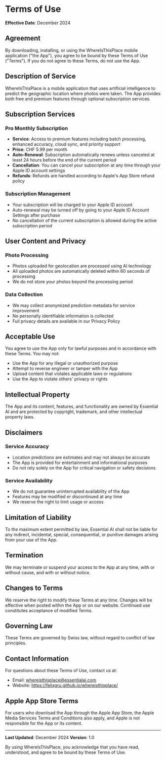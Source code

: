 # Terms of Use

**Effective Date**: December 2024

## Agreement

By downloading, installing, or using the WhereIsThisPlace mobile application ("the App"), you agree to be bound by these Terms of Use ("Terms"). If you do not agree to these Terms, do not use the App.

## Description of Service

WhereIsThisPlace is a mobile application that uses artificial intelligence to predict the geographic location where photos were taken. The App provides both free and premium features through optional subscription services.

## Subscription Services

### Pro Monthly Subscription
- **Service**: Access to premium features including batch processing, enhanced accuracy, cloud sync, and priority support
- **Price**: CHF 5.99 per month
- **Auto-Renewal**: Subscription automatically renews unless canceled at least 24 hours before the end of the current period
- **Cancellation**: You can cancel your subscription at any time through your Apple ID account settings
- **Refunds**: Refunds are handled according to Apple's App Store refund policy

### Subscription Management
- Your subscription will be charged to your Apple ID account
- Auto-renewal may be turned off by going to your Apple ID Account Settings after purchase
- No cancellation of the current subscription is allowed during the active subscription period

## User Content and Privacy

### Photo Processing
- Photos uploaded for geolocation are processed using AI technology
- All uploaded photos are automatically deleted within 60 seconds of processing
- We do not store your photos beyond the processing period

### Data Collection
- We may collect anonymized prediction metadata for service improvement
- No personally identifiable information is collected
- Full privacy details are available in our Privacy Policy

## Acceptable Use

You agree to use the App only for lawful purposes and in accordance with these Terms. You may not:
- Use the App for any illegal or unauthorized purpose
- Attempt to reverse engineer or tamper with the App
- Upload content that violates applicable laws or regulations
- Use the App to violate others' privacy or rights

## Intellectual Property

The App and its content, features, and functionality are owned by Essential AI and are protected by copyright, trademark, and other intellectual property laws.

## Disclaimers

### Service Accuracy
- Location predictions are estimates and may not always be accurate
- The App is provided for entertainment and informational purposes
- Do not rely solely on the App for critical navigation or safety decisions

### Service Availability
- We do not guarantee uninterrupted availability of the App
- Features may be modified or discontinued at any time
- We reserve the right to limit usage or access

## Limitation of Liability

To the maximum extent permitted by law, Essential AI shall not be liable for any indirect, incidental, special, consequential, or punitive damages arising from your use of the App.

## Termination

We may terminate or suspend your access to the App at any time, with or without cause, and with or without notice.

## Changes to Terms

We reserve the right to modify these Terms at any time. Changes will be effective when posted within the App or on our website. Continued use constitutes acceptance of modified Terms.

## Governing Law

These Terms are governed by Swiss law, without regard to conflict of law principles.

## Contact Information

For questions about these Terms of Use, contact us at:
- Email: whereisthisplace@essentialai.com
- Website: https://felixgru.github.io/whereisthisplace/

## Apple App Store Terms

For users who download the App through the Apple App Store, the Apple Media Services Terms and Conditions also apply, and Apple is not responsible for the App or its content.

---

**Last Updated**: December 2024
**Version**: 1.0

By using WhereIsThisPlace, you acknowledge that you have read, understood, and agree to be bound by these Terms of Use. 